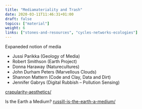 ```yaml
---
title: "Mediamateriality and Trash"
date: 2020-03-11T11:46:31+01:00
draft: false
topics: ["material"]
weight: 6
links: ["stones-and-resources", "cycles-networks-ecologies"]
---
```


Expaneded notion of media

- Jussi Parikka (Geology of Media)
- Robert Smithson (Earth Project)
- Donna Haraway (Naturecultures)
- John Durham Peters (Marvellous Clouds)
- Shannon Mattern (Code and Clay, Data and Dirt)
- Jennifer Gabrys (Digital Rubbish – Pollution Sensing)

[crapularity-aesthetics/](https://makingandbreaking.org/article/crapularity-aesthetics/)

Is the Earth a Medium? [russill-is-the-earth-a-medium/](http://www.ctrl-z.net.au/articles/issue-7/russill-is-the-earth-a-medium/)